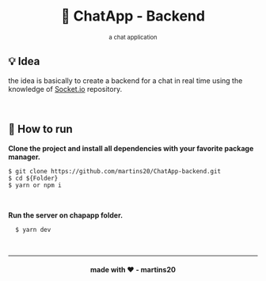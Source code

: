 <div align='center'>
  <h1 align="center">📔 ChatApp - Backend</h1>
  <small align="center">a chat application</small>
</div>

<h2>💡 Idea</h2>
<p>the idea is basically to create a backend for a chat in real time using the knowledge of <a href="https://github.com/martins20/socket.io">Socket.io</a> repository.</p>

<br>

<h2>📌 How to run</h2>

<strong>Clone the project and install all dependencies with your favorite package manager.</strong>

```
$ git clone https://github.com/martins20/ChatApp-backend.git
$ cd ${Folder}
$ yarn or npm i
```

<br>

<strong>Run the server on chapapp folder.</strong>

```
  $ yarn dev
```

<br>
<hr>

<h4 align="center">made with ❤️ - martins20</h4>
